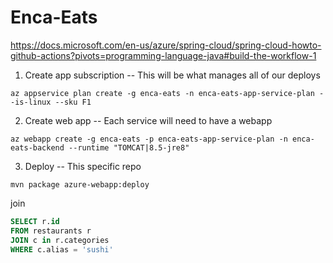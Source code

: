 # Enca-Eats

https://docs.microsoft.com/en-us/azure/spring-cloud/spring-cloud-howto-github-actions?pivots=programming-language-java#build-the-workflow-1

1. Create app subscription -- This will be what manages all 
of our deploys
 
```az appservice plan create -g enca-eats -n enca-eats-app-service-plan --is-linux --sku F1```

2. Create web app -- Each service will need to have a webapp

```az webapp create -g enca-eats -p enca-eats-app-service-plan -n enca-eats-backend --runtime "TOMCAT|8.5-jre8"```

3. Deploy -- This specific repo

```mvn package azure-webapp:deploy```

join
```sql
SELECT r.id 
FROM restaurants r 
JOIN c in r.categories
WHERE c.alias = 'sushi'
```